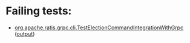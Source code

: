 # Failing tests: 

 * [org.apache.ratis.grpc.cli.TestElectionCommandIntegrationWithGrpc](ratis-test/org.apache.ratis.grpc.cli.TestElectionCommandIntegrationWithGrpc.txt) ([output](ratis-test/org.apache.ratis.grpc.cli.TestElectionCommandIntegrationWithGrpc-output.txt))
